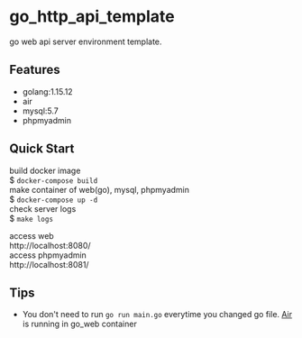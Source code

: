 # go_http_api_template
go web api server environment template.

## Features
- golang:1.15.12
- air
- mysql:5.7
- phpmyadmin

## Quick Start
build docker image  
$ `docker-compose build`  
make container of web(go), mysql, phpmyadmin  
$ `docker-compose up -d`  
check server logs  
$ `make logs`  

access web  
http://localhost:8080/  
access phpmyadmin  
http://localhost:8081/

## Tips
- You don't need to run `go run main.go` everytime you changed go file. [Air](https://github.com/cosmtrek/air) is running in go_web container
